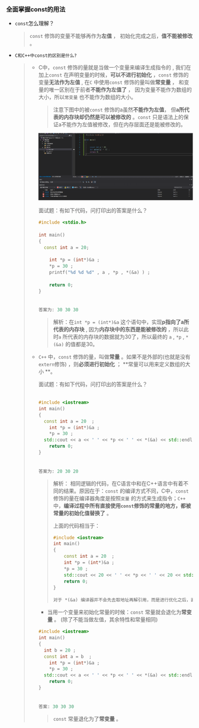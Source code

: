 ### 全面掌握const的用法





+ `const`怎么理解？

  > `const` 修饰的变量不能够再作为**左值** ， 初始化完成之后，**值不能被修改** 。 

+ `C和C++中const的区别是什么?`

  > + C中，`const` 修饰的量就是当做一个变量来编译生成指令的 ,  我们在加上`const` 在声明变量的时候，**可以不进行初始化** ，`const` 修饰的变量**无法作为左值** , 在`C` 中使用`const` 修饰的量叫做**常变量** ， 和变量的唯一区别在于前者**不能作为左值了** ， 因为变量不能作为数组的大小，所以`常变量` 也不能作为数组的大小。
  >
  >   > 注意下图中的被`const` 修饰的a虽然**不能作为左值**， 但**a所代表的内存块却仍然是可以被修改的** 。`const` 只是语法上的保证a不能作为左值被修改，但在内存层面还是能被修改的。
  >
  >   ![image-20230820125536621](assets/image-20230820125536621.png)
  >
  >   面试题：有如下代码，问打印出的答案是什么？
  >
  >   ```C++
  >   #include <stdio.h> 
  >   
  >   int main()
  >   {
  >   	const int a = 20;  
  >   	
  >       int *p = (int*)&a ; 
  >       *p = 30 ; 
  >       printf("%d %d %d" , a , *p , *(&a) ) ; 
  >      
  >       return 0; 
  >   }
  >   
  >   
  >   答案为: 30 30 30 
  >   
  >   ```
  >
  >   > 解析：在`int *p = (int*)&a` 这个语句中，实现**p指向了a所代表的内存块** , 因为**内存块中的东西是能被修改的** ，所以此时`a` 所代表的内存块的数据就为30了，所以最终的 `a` , `*p` , `*(&a)` 的值都是30。
  >
  >   
  >
  > + `C++` 中，`const` 修饰的量，叫做**常量** 。如果不是外部的(也就是没有`extern`修饰) ，则**必须进行初始化** ； **常量可以用来定义数组的大小 **。
  >
  >   面试题：有如下代码，问打印出的答案是什么？
  >
  >   ```C++
  >   
  >   #include <iostream>
  >   int main()
  >   {
  >   	const int a = 20  ;  
  >       int *p = (int*)&a ; 
  >       *p = 30 ; 
  >   	std::cout << a << ' ' << *p << ' ' << *(&a) << std::endl ;  
  >       return 0; 
  >   }
  >   
  >   
  >   答案为: 20 30 20 
  >   
  >   ```
  >
  >   > 解析： 相同逻辑的代码，在C语言中和在C++语言中有着不同的结果。原因在于：`const` 的编译方式不同，C中，`const` 修饰的量在编译器角度是按照`变量` 的方式来生成指令；`C++` 中，**编译过程中所有直接使用`const`修饰的常量的地方，都被常量的初始化值替换了** 。
  >   >
  >   >  上面的代码相当于：
  >   >
  >   > ```C++
  >   > #include <iostream>
  >   > int main()
  >   > {
  >   > 	const int a = 20  ;      
  >   >     int *p = (int*)&a ; 
  >   >     *p = 30 ;      
  >   > 	std::cout << 20 << ' ' << *p << ' ' << 20 << std::endl ;  
  >   >     return 0; 
  >   > }
  >   > 
  >   > 对于 *(&a) 编译器并不会先去取地址再解引用，而是进行优化之后，直接把值掏了出来。
  >   > ```
  >
  >   + 当用一个变量来初始化常量的时候：`const` 常量就会退化为**常变量** 。 (除了不能当做左值，其余特性和常量相同)
  >
  >   ```C++
  >   #include <iostream>
  >   int main()
  >   {
  >   	int b = 20 ; 
  >   	const int a = b  ;      
  >       int *p = (int*)&a ; 
  >       *p = 30 ;      
  >   	std::cout << a << ' ' << *p << ' ' << *(&a) << std::endl ;  
  >       return 0; 
  >   }
  >   
  >   
  >   答案: 30 30 30 
  >   ```
  >
  >   > `const` 常量退化为了**常变量** 。 
  >
  >   

  

